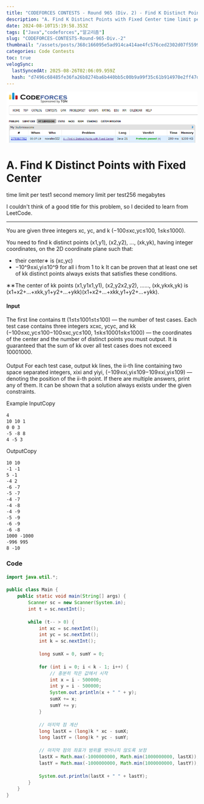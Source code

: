 ```yaml
---
title: "CODEFORCES CONTESTS - Round 965 (Div. 2) - Find K Distinct Points with Fixed Center"
description: "A. Find K Distinct Points with Fixed Center time limit per test1 second memory limit per test256 megabytes  I couldn't think of a good title for this "
date: 2024-08-10T15:19:58.353Z
tags: ["Java","codeforces","알고리즘"]
slug: "CODEFORCES-CONTESTS-Round-965-Div.-2"
thumbnail: "/assets/posts/368c166095e5ad914ca414ae4fc576ced2302d07f55998bd35b7b7cda41e5b70.png"
categories: Code Contests
toc: true
velogSync:
  lastSyncedAt: 2025-08-26T02:06:09.959Z
  hash: "d7496c68485fe36fa26b8274ba6b440bb5c00b9a99f35c61b914970e2ff47dd2"
---
```


![](/assets/posts/368c166095e5ad914ca414ae4fc576ced2302d07f55998bd35b7b7cda41e5b70.png)

# A. Find K Distinct Points with Fixed Center
time limit per test1 second memory limit per test256 megabytes

I couldn't think of a good title for this problem, so I decided to learn from LeetCode.
<hr>
You are given three integers xc, yc, and k (−100≤xc,yc≤100, 1≤k≤1000).

You need to find k distinct points (x1,y1), (x2,y2), …, (xk,yk), having integer coordinates, on the 2D coordinate plane such that:
- their center∗ is (xc,yc)
- −10^9≤xi,yi≤10^9 for all i from 1 to k
It can be proven that at least one set of kk distinct points always exists that satisfies these conditions.


∗∗The center of kk points (x1,y1x1,y1), (x2,y2x2,y2), ……, (xk,ykxk,yk) is (x1+x2+…+xkk,y1+y2+…+ykk)(x1+x2+…+xkk,y1+y2+…+ykk).

#### Input
The first line contains tt (1≤t≤1001≤t≤100) — the number of test cases.
Each test case contains three integers xcxc, ycyc, and kk (−100≤xc,yc≤100−100≤xc,yc≤100, 1≤k≤10001≤k≤1000) — the coordinates of the center and the number of distinct points you must output.
It is guaranteed that the sum of kk over all test cases does not exceed 10001000.
#### 
Output
For each test case, output kk lines, the ii-th line containing two space separated integers, xixi and yiyi, (−109≤xi,yi≤109−109≤xi,yi≤109) — denoting the position of the ii-th point.
If there are multiple answers, print any of them. It can be shown that a solution always exists under the given constraints.

Example
InputCopy
```
4
10 10 1
0 0 3
-5 -8 8
4 -5 3
```
OutputCopy
```
10 10
-1 -1
5 -1
-4 2
-6 -7
-5 -7
-4 -7
-4 -8
-4 -9
-5 -9
-6 -9
-6 -8
1000 -1000
-996 995
8 -10
```

### Code

```java
import java.util.*;
 
public class Main {
    public static void main(String[] args) {
        Scanner sc = new Scanner(System.in);
        int t = sc.nextInt();
        
        while (t-- > 0) {
            int xc = sc.nextInt();
            int yc = sc.nextInt();
            int k = sc.nextInt();
            
            long sumX = 0, sumY = 0;
            
            for (int i = 0; i < k - 1; i++) {
            	// 충분히 작은 값에서 시작
                int x = i - 500000; 
                int y = i - 500000;
                System.out.println(x + " " + y);
                sumX += x;
                sumY += y;
            }
            
            // 마지막 점 계산
            long lastX = (long)k * xc - sumX;
            long lastY = (long)k * yc - sumY;
            
            // 마지막 점의 좌표가 범위를 벗어나지 않도록 보정
            lastX = Math.max(-1000000000, Math.min(1000000000, lastX));
            lastY = Math.max(-1000000000, Math.min(1000000000, lastY));
            
            System.out.println(lastX + " " + lastY);
        }
    }
}
```


